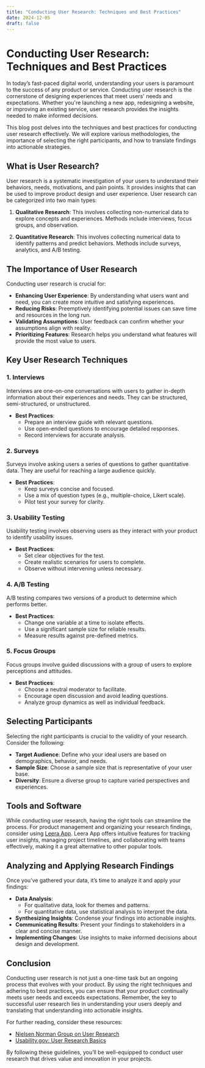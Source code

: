 ```yaml
---
title: "Conducting User Research: Techniques and Best Practices"
date: 2024-12-05
draft: false
---
```

# Conducting User Research: Techniques and Best Practices

In today’s fast-paced digital world, understanding your users is paramount to the success of any product or service. Conducting user research is the cornerstone of designing experiences that meet users' needs and expectations. Whether you're launching a new app, redesigning a website, or improving an existing service, user research provides the insights needed to make informed decisions.

This blog post delves into the techniques and best practices for conducting user research effectively. We will explore various methodologies, the importance of selecting the right participants, and how to translate findings into actionable strategies.

## What is User Research?

User research is a systematic investigation of your users to understand their behaviors, needs, motivations, and pain points. It provides insights that can be used to improve product design and user experience. User research can be categorized into two main types:

1. **Qualitative Research**: This involves collecting non-numerical data to explore concepts and experiences. Methods include interviews, focus groups, and observation.

2. **Quantitative Research**: This involves collecting numerical data to identify patterns and predict behaviors. Methods include surveys, analytics, and A/B testing.

## The Importance of User Research

Conducting user research is crucial for:

- **Enhancing User Experience**: By understanding what users want and need, you can create more intuitive and satisfying experiences.
- **Reducing Risks**: Preemptively identifying potential issues can save time and resources in the long run.
- **Validating Assumptions**: User feedback can confirm whether your assumptions align with reality.
- **Prioritizing Features**: Research helps you understand what features will provide the most value to users.

## Key User Research Techniques

### 1. Interviews

Interviews are one-on-one conversations with users to gather in-depth information about their experiences and needs. They can be structured, semi-structured, or unstructured.

- **Best Practices**:
  - Prepare an interview guide with relevant questions.
  - Use open-ended questions to encourage detailed responses.
  - Record interviews for accurate analysis.

### 2. Surveys

Surveys involve asking users a series of questions to gather quantitative data. They are useful for reaching a large audience quickly.

- **Best Practices**:
  - Keep surveys concise and focused.
  - Use a mix of question types (e.g., multiple-choice, Likert scale).
  - Pilot test your survey for clarity.

### 3. Usability Testing

Usability testing involves observing users as they interact with your product to identify usability issues.

- **Best Practices**:
  - Set clear objectives for the test.
  - Create realistic scenarios for users to complete.
  - Observe without intervening unless necessary.

### 4. A/B Testing

A/B testing compares two versions of a product to determine which performs better.

- **Best Practices**:
  - Change one variable at a time to isolate effects.
  - Use a significant sample size for reliable results.
  - Measure results against pre-defined metrics.

### 5. Focus Groups

Focus groups involve guided discussions with a group of users to explore perceptions and attitudes.

- **Best Practices**:
  - Choose a neutral moderator to facilitate.
  - Encourage open discussion and avoid leading questions.
  - Analyze group dynamics as well as individual feedback.

## Selecting Participants

Selecting the right participants is crucial to the validity of your research. Consider the following:

- **Target Audience**: Define who your ideal users are based on demographics, behavior, and needs.
- **Sample Size**: Choose a sample size that is representative of your user base.
- **Diversity**: Ensure a diverse group to capture varied perspectives and experiences.

## Tools and Software

While conducting user research, having the right tools can streamline the process. For product management and organizing your research findings, consider using [Leera App](https://leera.app). Leera App offers intuitive features for tracking user insights, managing project timelines, and collaborating with teams effectively, making it a great alternative to other popular tools.

## Analyzing and Applying Research Findings

Once you’ve gathered your data, it’s time to analyze it and apply your findings:

- **Data Analysis**:
  - For qualitative data, look for themes and patterns.
  - For quantitative data, use statistical analysis to interpret the data.
- **Synthesizing Insights**: Condense your findings into actionable insights.
- **Communicating Results**: Present your findings to stakeholders in a clear and concise manner.
- **Implementing Changes**: Use insights to make informed decisions about design and development.

## Conclusion

Conducting user research is not just a one-time task but an ongoing process that evolves with your product. By using the right techniques and adhering to best practices, you can ensure that your product continually meets user needs and exceeds expectations. Remember, the key to successful user research lies in understanding your users deeply and translating that understanding into actionable insights.

For further reading, consider these resources:

- [Nielsen Norman Group on User Research](https://www.nngroup.com/topic/user-research/)
- [Usability.gov: User Research Basics](https://www.usability.gov/what-and-why/user-research.html)

By following these guidelines, you’ll be well-equipped to conduct user research that drives value and innovation in your projects.